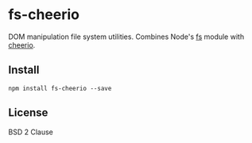 # fs-cheerio

DOM manipulation file system utilities. Combines Node's [fs](https://nodejs.org/api/fs.html) module with [cheerio](https://github.com/cheeriojs/cheerio).

## Install

```shell
npm install fs-cheerio --save
```

## License

BSD 2 Clause
